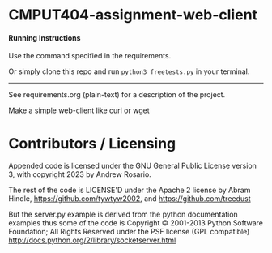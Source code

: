 CMPUT404-assignment-web-client
==============================

#### Running Instructions
Use the command specified in the requirements.

Or simply clone this repo and run ```python3 freetests.py``` in your terminal.

-------

See requirements.org (plain-text) for a description of the project.

Make a simple web-client like curl or wget

Contributors / Licensing
========================

Appended code is licensed under the GNU General Public License version 3, with copyright 2023 by Andrew Rosario.

The rest of the code is LICENSE'D under the Apache 2 license by Abram Hindle, 
https://github.com/tywtyw2002, and https://github.com/treedust

But the server.py example is derived from the python documentation
examples thus some of the code is Copyright © 2001-2013 Python
Software Foundation; All Rights Reserved under the PSF license (GPL
compatible) http://docs.python.org/2/library/socketserver.html

